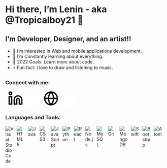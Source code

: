 # Hi there, I’m Lenin - aka @Tropicalboy21 👋

## I'm Developer, Designer, and an artist!!

- 👀 I’m interested in Web and mobile applications development.
- 🌱 I’m Constantly learning about everything.
- 🥅 2022 Goals: Learn more about code.
- ⚡️ Fun fact: I love to draw and listening to music.

### Connect with me:

&nbsp;
[![website](./img/linkedin-light.svg)](https://www.linkedin.com/in/lenin-ugalde-7094a7177/)
[![website](./img/linkedin-dark.svg)](https://www.linkedin.com/in/lenin-ugalde-7094a7177/)
&nbsp;
[![website](./img/globe-light.svg)](https://radiant-brushlands-18581.herokuapp.com/)
[![website](./img/globe-dark.svg)](https://radiant-brushlands-18581.herokuapp.com/)

### Languages and Tools:

<img align="left" alt="Visual Studio Code" width="26px" src="https://cdn.jsdelivr.net/gh/devicons/devicon/icons/vscode/vscode-original.svg" style="padding-right:10px" style="padding-right:10px;" />
<img align="left" alt="HTML5" width="26px" src="https://cdn.jsdelivr.net/gh/devicons/devicon/icons/html5/html5-original.svg"  style="padding-right:10px;" />
<img align="left" alt="Java" width="26px" src="https://cdn.jsdelivr.net/gh/devicons/devicon/icons/java/java-original.svg" style="padding-right:10px;" />
<img align="left" alt="CSS3" width="26px" src="https://cdn.jsdelivr.net/gh/devicons/devicon/icons/css3/css3-original.svg" style="padding-right:10px;" />
<img align="left" alt="JavaScript" width="26px" src="https://cdn.jsdelivr.net/gh/devicons/devicon/icons/javascript/javascript-original.svg" style="padding-right:10px;" />
<img align="left" alt="Python" width="26px" src="https://cdn.jsdelivr.net/gh/devicons/devicon/icons/python/python-original-wordmark.svg" style="padding-right:10px;" />
<img align="left" alt="React" width="26px" src="https://cdn.jsdelivr.net/gh/devicons/devicon/icons/react/react-original.svg" style="padding-right:10px;" />
<img align="left" alt="Node.js" width="26px" src="https://cdn.jsdelivr.net/gh/devicons/devicon/icons/nodejs/nodejs-original.svg" style="padding-right:10px;" />
<img align="left" alt="MySQL" width="26px" src="https://cdn.jsdelivr.net/gh/devicons/devicon/icons/mysql/mysql-original.svg" style="padding-right:10px;" />
<img align="left" alt="Git" width="26px" src="https://cdn.jsdelivr.net/gh/devicons/devicon/icons/git/git-original.svg" style="padding-right:10px;" />
<img align="left" alt="MongoDB" width="26px" src="https://cdn.jsdelivr.net/gh/devicons/devicon/icons/mongodb/mongodb-original.svg" style="padding-right:10px;" />
<img align="left" alt="Swift" width="26px" src="https://cdn.jsdelivr.net/gh/devicons/devicon/icons/swift/swift-original.svg" style="padding-right:10px;" />
<img align="left" alt="Bootstrap" width="26px" src="https://cdn.jsdelivr.net/gh/devicons/devicon/icons/bootstrap/bootstrap-original.svg" style="padding-right:10px;" />
<img align="left" alt="Atom" width="26px" src="https://cdn.jsdelivr.net/gh/devicons/devicon/icons/atom/atom-original.svg" style="padding-right:10px;" />


<!---
Tropicalboy21/Tropicalboy21 is a ✨ special ✨ repository because its `README.md` (this file) appears on your GitHub profile.
You can click the Preview link to take a look at your changes.
--->
